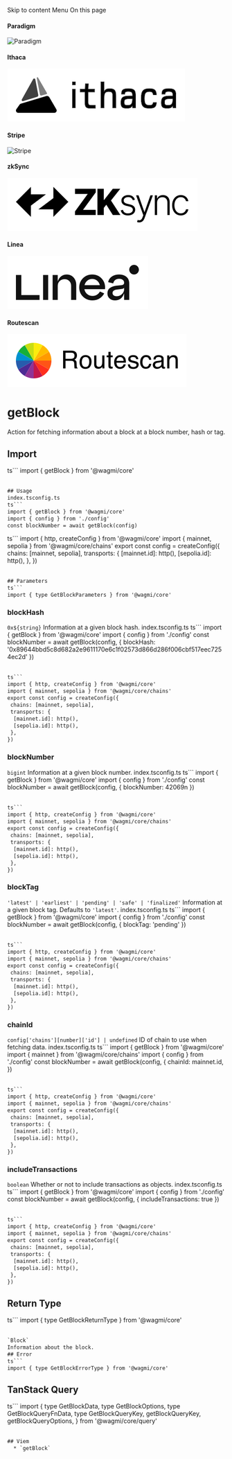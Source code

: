 Skip to content 
Menu
On this page
#### Paradigm
![Paradigm](https://raw.githubusercontent.com/wevm/.github/main/content/sponsors/paradigm-light.svg)
#### Ithaca
![Ithaca](https://raw.githubusercontent.com/wevm/.github/main/content/sponsors/ithaca-light.svg)
#### Stripe
![Stripe](https://raw.githubusercontent.com/wevm/.github/main/content/sponsors/stripe-light.svg)
#### zkSync
![zkSync](https://raw.githubusercontent.com/wevm/.github/main/content/sponsors/zksync-light.svg)
#### Linea
![Linea](https://raw.githubusercontent.com/wevm/.github/main/content/sponsors/linea-light.svg)
#### Routescan
![Routescan](https://raw.githubusercontent.com/wevm/.github/main/content/sponsors/routescan-light.svg)
# getBlock ​
Action for fetching information about a block at a block number, hash or tag.
## Import ​
ts```
import { getBlock } from '@wagmi/core'
```

## Usage ​
index.tsconfig.ts
ts```
import { getBlock } from '@wagmi/core'
import { config } from './config'
const blockNumber = await getBlock(config)
```

ts```
import { http, createConfig } from '@wagmi/core'
import { mainnet, sepolia } from '@wagmi/core/chains'
export const config = createConfig({
 chains: [mainnet, sepolia],
 transports: {
  [mainnet.id]: http(),
  [sepolia.id]: http(),
 },
})
```

## Parameters ​
ts```
import { type GetBlockParameters } from '@wagmi/core'
```

### blockHash ​
``0x${string}``
Information at a given block hash.
index.tsconfig.ts
ts```
import { getBlock } from '@wagmi/core'
import { config } from './config'
const blockNumber = await getBlock(config, {
 blockHash: '0x89644bbd5c8d682a2e9611170e6c1f02573d866d286f006cbf517eec7254ec2d'
})
```

ts```
import { http, createConfig } from '@wagmi/core'
import { mainnet, sepolia } from '@wagmi/core/chains'
export const config = createConfig({
 chains: [mainnet, sepolia],
 transports: {
  [mainnet.id]: http(),
  [sepolia.id]: http(),
 },
})
```

### blockNumber ​
`bigint`
Information at a given block number.
index.tsconfig.ts
ts```
import { getBlock } from '@wagmi/core'
import { config } from './config'
const blockNumber = await getBlock(config, {
 blockNumber: 42069n
})
```

ts```
import { http, createConfig } from '@wagmi/core'
import { mainnet, sepolia } from '@wagmi/core/chains'
export const config = createConfig({
 chains: [mainnet, sepolia],
 transports: {
  [mainnet.id]: http(),
  [sepolia.id]: http(),
 },
})
```

### blockTag ​
`'latest' | 'earliest' | 'pending' | 'safe' | 'finalized'`
Information at a given block tag. Defaults to `'latest'`.
index.tsconfig.ts
ts```
import { getBlock } from '@wagmi/core'
import { config } from './config'
const blockNumber = await getBlock(config, {
 blockTag: 'pending'
})
```

ts```
import { http, createConfig } from '@wagmi/core'
import { mainnet, sepolia } from '@wagmi/core/chains'
export const config = createConfig({
 chains: [mainnet, sepolia],
 transports: {
  [mainnet.id]: http(),
  [sepolia.id]: http(),
 },
})
```

### chainId ​
`config['chains'][number]['id'] | undefined`
ID of chain to use when fetching data.
index.tsconfig.ts
ts```
import { getBlock } from '@wagmi/core'
import { mainnet } from '@wagmi/core/chains'
import { config } from './config'
const blockNumber = await getBlock(config, {
 chainId: mainnet.id, 
})
```

ts```
import { http, createConfig } from '@wagmi/core'
import { mainnet, sepolia } from '@wagmi/core/chains'
export const config = createConfig({
 chains: [mainnet, sepolia],
 transports: {
  [mainnet.id]: http(),
  [sepolia.id]: http(),
 },
})
```

### includeTransactions ​
`boolean`
Whether or not to include transactions as objects.
index.tsconfig.ts
ts```
import { getBlock } from '@wagmi/core'
import { config } from './config'
const blockNumber = await getBlock(config, {
 includeTransactions: true
})
```

ts```
import { http, createConfig } from '@wagmi/core'
import { mainnet, sepolia } from '@wagmi/core/chains'
export const config = createConfig({
 chains: [mainnet, sepolia],
 transports: {
  [mainnet.id]: http(),
  [sepolia.id]: http(),
 },
})
```

## Return Type ​
ts```
import { type GetBlockReturnType } from '@wagmi/core'
```

`Block`
Information about the block.
## Error ​
ts```
import { type GetBlockErrorType } from '@wagmi/core'
```

## TanStack Query ​
ts```
import {
 type GetBlockData,
 type GetBlockOptions,
 type GetBlockQueryFnData,
 type GetBlockQueryKey,
 getBlockQueryKey,
 getBlockQueryOptions,
} from '@wagmi/core/query'
```

## Viem ​
  * `getBlock`


